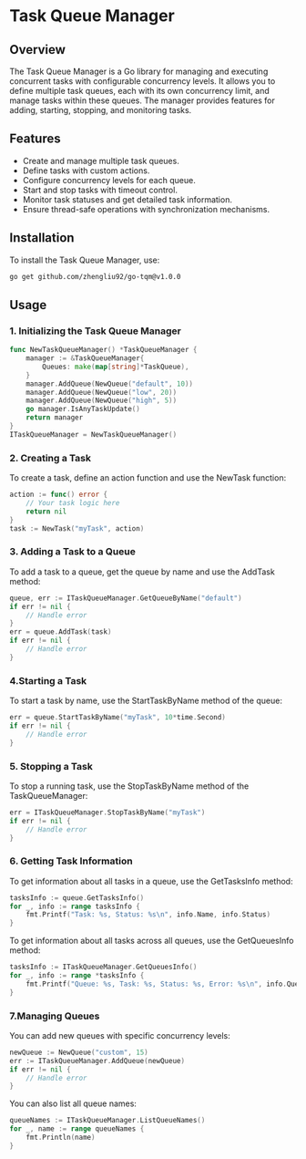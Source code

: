 # Task Queue Manager

## Overview

The Task Queue Manager is a Go library for managing and executing concurrent tasks with configurable concurrency levels. It allows you to define multiple task queues, each with its own concurrency limit, and manage tasks within these queues. The manager provides features for adding, starting, stopping, and monitoring tasks.

## Features

- Create and manage multiple task queues.
- Define tasks with custom actions.
- Configure concurrency levels for each queue.
- Start and stop tasks with timeout control.
- Monitor task statuses and get detailed task information.
- Ensure thread-safe operations with synchronization mechanisms.

## Installation

To install the Task Queue Manager, use:

```bash
go get github.com/zhengliu92/go-tqm@v1.0.0
```

## Usage

### 1. Initializing the Task Queue Manager

```go
func NewTaskQueueManager() *TaskQueueManager {
	manager := &TaskQueueManager{
		Queues: make(map[string]*TaskQueue),
	}
	manager.AddQueue(NewQueue("default", 10))
	manager.AddQueue(NewQueue("low", 20))
	manager.AddQueue(NewQueue("high", 5))
	go manager.IsAnyTaskUpdate()
	return manager
}
ITaskQueueManager = NewTaskQueueManager()
```

### 2. Creating a Task

To create a task, define an action function and use the NewTask function:

```go
action := func() error {
    // Your task logic here
    return nil
}
task := NewTask("myTask", action)
```

### 3. Adding a Task to a Queue

To add a task to a queue, get the queue by name and use the AddTask method:

```go
queue, err := ITaskQueueManager.GetQueueByName("default")
if err != nil {
    // Handle error
}
err = queue.AddTask(task)
if err != nil {
    // Handle error
}
```

### 4.Starting a Task

To start a task by name, use the StartTaskByName method of the queue:

```go
err = queue.StartTaskByName("myTask", 10*time.Second)
if err != nil {
    // Handle error
}
```

### 5. Stopping a Task

To stop a running task, use the StopTaskByName method of the TaskQueueManager:

```go
err = ITaskQueueManager.StopTaskByName("myTask")
if err != nil {
    // Handle error
}
```

### 6. Getting Task Information

To get information about all tasks in a queue, use the GetTasksInfo method:

```go
tasksInfo := queue.GetTasksInfo()
for _, info := range tasksInfo {
    fmt.Printf("Task: %s, Status: %s\n", info.Name, info.Status)
}
```

To get information about all tasks across all queues, use the GetQueuesInfo method:

```go
tasksInfo := ITaskQueueManager.GetQueuesInfo()
for _, info := range *tasksInfo {
    fmt.Printf("Queue: %s, Task: %s, Status: %s, Error: %s\n", info.Queue, info.Name, info.Status, info.ErrorMsg)
}
```

### 7.Managing Queues

You can add new queues with specific concurrency levels:

```go
newQueue := NewQueue("custom", 15)
err := ITaskQueueManager.AddQueue(newQueue)
if err != nil {
    // Handle error
}
```

You can also list all queue names:

```go
queueNames := ITaskQueueManager.ListQueueNames()
for _, name := range queueNames {
    fmt.Println(name)
}
```
